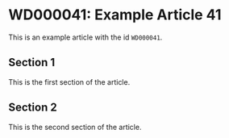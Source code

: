 # WD000041: Example Article 41

This is an example article with the id `WD000041`.

## Section 1

This is the first section of the article.

## Section 2

This is the second section of the article.
